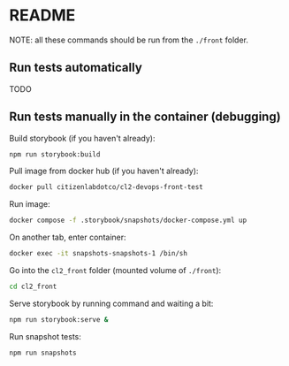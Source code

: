 # README

NOTE: all these commands should be run from the `./front` folder.

## Run tests automatically

TODO

## Run tests manually in the container (debugging)

Build storybook (if you haven't already):

```sh
npm run storybook:build
```

Pull image from docker hub (if you haven't already):

```sh
docker pull citizenlabdotco/cl2-devops-front-test
```

Run image:

```sh
docker compose -f .storybook/snapshots/docker-compose.yml up
```

On another tab, enter container:

```sh
docker exec -it snapshots-snapshots-1 /bin/sh
```

Go into the `cl2_front` folder (mounted volume of `./front`):

```sh
cd cl2_front
```

Serve storybook by running command and waiting a bit:

```sh
npm run storybook:serve &
```

Run snapshot tests:

```sh
npm run snapshots
```